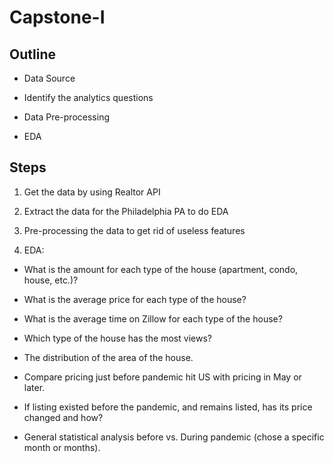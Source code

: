 # Capstone-I

## Outline

- Data Source

- Identify the analytics questions

- Data Pre-processing

- EDA

## Steps

1. Get the data by using Realtor API

2. Extract the data for the Philadelphia PA to do EDA

3. Pre-processing the data to get rid of useless features

4. EDA:

- What is the amount for each type of the house (apartment, condo, house, etc.)?

- What is the average price for each type of the house?

- What is the average time on Zillow for each type of the house?

- Which type of the house has the most views?

- The distribution of the area of the house.

- Compare pricing just before pandemic hit US with pricing in May or later.

- If listing existed before the pandemic, and remains listed, has its price changed and how?

- General statistical analysis before vs. During pandemic (chose a specific month or months).
